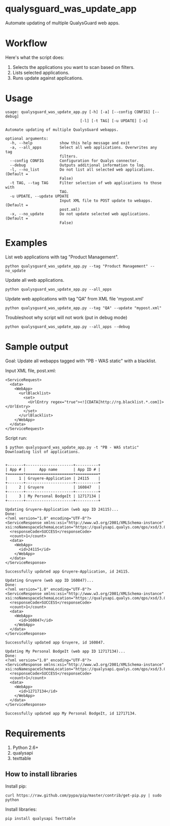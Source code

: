 qualysguard_was_update_app
==========================

Automate updating of multiple QualysGuard web apps.

Workflow
========

Here's what the script does:

1. Selects the applications you want to scan based on filters.
2. Lists selected applications.
3. Runs update against applications.

Usage
=====

    usage: qualysguard_was_update_app.py [-h] [-a] [--config CONFIG] [--debug]
                                     [-l] [-t TAG] [-u UPDATE] [-x]

    Automate updating of multiple QualysGuard webapps.
    
    optional arguments:
      -h, --help            show this help message and exit
      -a, --all_apps        Select all web applications. Overwrites any tag
                            filters.
      --config CONFIG       Configuration for Qualys connector.
      --debug               Outputs additional information to log.
      -l, --no_list         Do not list all selected web applications. (Default =
                            False)
      -t TAG, --tag TAG     Filter selection of web applications to those with
                            TAG.
      -u UPDATE, --update UPDATE
                            Input XML file to POST update to webapps. (Default =
                            post.xml)
      -x, --no_update       Do not update selected web applications. (Default =
                            False)

Examples
========
List web applications with tag "Product Management".

    python qualysguard_was_update_app.py --tag "Product Management" --no_update

Update all web applications.

    python qualysguard_was_update_app.py --all_apps

Update web applications with tag "QA" from XML file 'mypost.xml'

    python qualysguard_was_update_app.py --tag "QA" --update "mypost.xml"

Troubleshoot why script will not work (put in debug mode)

    python qualysguard_was_update_app.py --all_apps --debug

Sample output
=============
Goal: Update all webapps tagged with "PB - WAS static" with a blacklist.

Input XML file, post.xml:

    <ServiceRequest>
      <data>
        <WebApp>
          <urlBlacklist>
            <set>
              <UrlEntry regex="true"><![CDATA[http://rg.blacklist.*.com]]></UrlEntry>
            </set>
          </urlBlacklist>
        </WebApp>
      </data>
    </ServiceRequest>

Script run:

    $ python qualysguard_was_update_app.py -t "PB - WAS static"
    Downloading list of applications.
    
    
    +-------+---------------------+----------+
    | App # |      App name       | App ID # |
    +=======+=====================+==========+
    |     1 | Gruyere-Application | 24115    |
    +-------+---------------------+----------+
    |     2 | Gruyere             | 160847   |
    +-------+---------------------+----------+
    |     3 | My Personal BodgeIt | 12717134 |
    +-------+---------------------+----------+
    
    Updating Gruyere-Application (web app ID 24115)...
    Done:
    <?xml version="1.0" encoding="UTF-8"?>
    <ServiceResponse xmlns:xsi="http://www.w3.org/2001/XMLSchema-instance" xsi:noNamespaceSchemaLocation="https://qualysapi.qualys.com/qps/xsd/3.0/was/webapp.xsd">
      <responseCode>SUCCESS</responseCode>
      <count>1</count>
      <data>
        <WebApp>
          <id>24115</id>
        </WebApp>
      </data>
    </ServiceResponse>
    
    Successfully updated app Gruyere-Application, id 24115.
    
    Updating Gruyere (web app ID 160847)...
    Done:
    <?xml version="1.0" encoding="UTF-8"?>
    <ServiceResponse xmlns:xsi="http://www.w3.org/2001/XMLSchema-instance" xsi:noNamespaceSchemaLocation="https://qualysapi.qualys.com/qps/xsd/3.0/was/webapp.xsd">
      <responseCode>SUCCESS</responseCode>
      <count>1</count>
      <data>
        <WebApp>
          <id>160847</id>
        </WebApp>
      </data>
    </ServiceResponse>
    
    Successfully updated app Gruyere, id 160847.
    
    Updating My Personal BodgeIt (web app ID 12717134)...
    Done:
    <?xml version="1.0" encoding="UTF-8"?>
    <ServiceResponse xmlns:xsi="http://www.w3.org/2001/XMLSchema-instance" xsi:noNamespaceSchemaLocation="https://qualysapi.qualys.com/qps/xsd/3.0/was/webapp.xsd">
      <responseCode>SUCCESS</responseCode>
      <count>1</count>
      <data>
        <WebApp>
          <id>12717134</id>
        </WebApp>
      </data>
    </ServiceResponse>
    
    Successfully updated app My Personal BodgeIt, id 12717134.

Requirements
============

1. Python 2.6+
2. qualysapi
3. texttable

How to install libraries
------------------------

Install pip:

    curl https://raw.github.com/pypa/pip/master/contrib/get-pip.py | sudo python

Install libraries:

    pip install qualysapi Texttable
